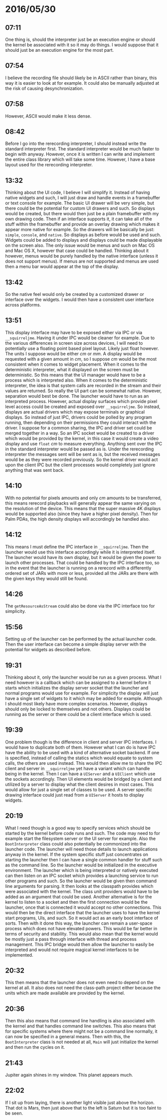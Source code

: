 # 2016/05/30

## 07:11

One thing is, should the interpreter just be an execution engine or should
the kernel be associated with it so it may do things. I would suppose that
it should just be an execution engine for the most part.

## 07:54

I believe the recording file should likely be in ASCII rather than binary,
this way it is easier to look at for example. It could also be manually
adjusted at the risk of causing desynchronization.

## 07:58

However, ASCII would make it less dense.

## 08:42

Before I go into the rerecording interpreter, I should instead write the
standard interpreter first. The standard interpreter would be much faster to
begin with anyway. However, once it is written I can write and implement the
entire class library which will take some time. However, I have a base layout
used for the rerecording interpreter.

## 13:32

Thinking about the UI code, I believe I will simplify it. Instead of having
native widgets and such, I will just draw and handle events in a framebuffer
or text console for example. The basic UI drawer will be very simple, but
there could be the potential for custom UI drawers and such. So displays would
be created, but there would then just be a plain framebuffer with my own
drawing code. Then if an interface supports it, it can take all of the stuff
within the framebuffer and provide an overlay drawing which makes it appear
more native for example. So the drawers will be basically be just: `simple`,
`console`, and `native`. So displays as before would be used and such. Widgets
could be added to displays and displays could be made displayable on the screen
also. The only issue would be menus and such on Mac OS and Mac OS X, however
that case could be handled. Thinking about it however, menus would be purely
handled by the native interface (unless it does not support menus). If menus
are not supported and menus are used then a menu bar would appear at the top
of the display.

## 13:42

So the native feel would only be created by a customized drawer or interface
over the widgets. I would then have a consistent user interface across
platforms.

## 13:51

This display interface may have to be exposed either via IPC or via
`__squirreljme`. Having it under IPC would be cleaner for example. Due to the
various differences in screen size across devices, I will need to potentially
use a floating point based pixel layout. Likely just float however. The units
I suppose would be either _cm_ or _mm_. A display would be requested with a
given amount in _cm_, so I suppose _cm_ would be the most consistent when it
comes to widget placement. When it comes to the deterministic interpreter,
what it displayed on the screen must be deterministic. So this means that the
UI manager would have to be a process which is interpreted also. When it comes
to the deterministic interpreter, the idea is that system calls are recorded
in the stream and their values are returned. So really the UI part can be
somewhat native. However, separation would best be done. The launcher would
have to run as an interpreted process. However, actual display surfaces which
provide pixel level access could be created and exposed over `__squirreljme`.
So instead, displays are actual drivers which may expose terminals or
graphical displays. So instead of just IPC, drivers could be polled by any
program running, then depending on their permissions they could interact with
the driver. I suppose for a common sharing, the IPC and driver set could be
merged together in a way. So an IPC socket would be created to a driver which
would be provided by the kernel, in this case it would create a video display
and use `float` _cm_ to measure everything. Anything sent over the IPC in the
standard interpreter would be passed as is. Under the rerecording interpreter
the messages sent will be sent as is, but the received messages would be as
they were recorded previously. So the kernel driver would act upon the client
IPC but the client processes would completely just ignore anything that was
sent back.

## 14:10

With no potential for pixels amounts and only _cm_ amounts to be transferred,
this means rerecord playbacks will generally appear the same varying on the
resolution of the device. This means that the super massive 4K displays
would be supported also (since they have a higher pixel density). Then for
Palm PDAs, the high density displays will accordingly be handled also.

## 14:12

This means I must define the IPC interface in `__squirreljme`. Then the
launcher would use this interface accordingly while it is interpreted itself.
The launcher would have its own display, but it would be given the power to
launch other processes. That could be handled by the IPC interface too, so
in the event that the launcher is running on a rerecord with a differently
ordered set of JARs with more or less, provided all the JARs are there with the
given keys they would still be found.

## 14:26

The `getResourceAsStream` could also be done via the IPC interface too for
simplicity.

## 15:56

Setting up of the launcher can be performed by the actual launcher code. Then
the user interface can become a simple display server with the potential
for widgets as described before.

## 19:31

Thinking about it, only the launcher would be run as a given process. What I
need however is a callback which can be assigned to a kernel before it starts
which initializes the display server socket that the launcher and normal
programs would use for example. For simplicity the display will just have a
single set of widgets to it which may be added for example. Although I should
most likely have more complex scenarios. However, displays should only be
locked to themselves and not others. Displays could be running as the server
or there could be a client interface which is used.

## 19:39

One problem though is the difference in client and server IPC interfaces.
I would have to duplicate both of them. However what I can do is have IPC have
the ability to be used with a kind of alternative socket backend. If one is
specified, instead of calling the statics which would equate to system calls,
the others are used instead. This would then allow me to share the IPC client
and server in `__squirreljme` yet have a variant which can handle being in the
kernel. Then I can have a `UIServer` and a `UIClient` which use the sockets
accordingly. Then UI elements would be bridged by a client and utilized by
a server to display what the client desires in most cases. This would allow
for just a single set of classes to be used. A server specific drawing
interface could just read from a `UIServer` it hosts to display widgets.

## 20:19

What I need though is a good way to specify services which should be started
by the kernel before code runs and such. The code may need to for example
start the filesystem server or the UI server for example. Also the
`BootInterpreter` class could also potentially be commonized into the launcher
code. The launcher will need those details to launch applications anyway in
the kernel. If the system specific stuff just concentrates on starting the
launcher then I can have a single common handler for stuff such as the command
line. So the launcher would be initialized in the executive environment. The
launcher which is being interpreted or natively executed can then listen on
an IPC socket which provides a launching service to run other programs and
such. So the launcher would be given then command line arguments for
parsing. It then looks at the classpath provides which were associated with
the kernel. The class unit providers would have to be added as an argument
that could be used. Another alternative is for the kernel to listen to a socket
and then the first connection would be the launcher, once that is connected it
would accept no other connections. This would then be the direct interface that
the launcher uses to have the kernel start programs, UIs, and such. So it would
act as an early boot interface of sorts. Then with it done this way, the
launcher can remain a user-space process which does not have elevated powers.
This would be far better in terms of security and stability. This would also
mean that the kernel would be mostly just a pass through interface with thread
and process management. This IPC bridge would then allow the launcher to
easily be interpreted and would not require magical kernel interfaces to be
implemented.

## 20:32

This then means that the launcher does not even need to depend on the kernel
at all. It also does not need the class-path project either because the units
which are made available are provided by the kernel.

## 20:36

Then this also means that command line handling is also associated with the
kernel and that handles command line switches. This also means that for
specific systems where there might not be a command line normally, it can now
be specified in a general means. Then with this, the `BootInterpreter` class
is not needed at all, `Main` will just initialize the kernel and then run the
cycles on it.

## 21:43

Jupiter again shines in my window. This planet appears much.

## 22:02

If I sit up from laying, there is another light visible just above the horizon.
That dot is Mars, then just above that to the left is Saturn but it is too
faint to be seen.

